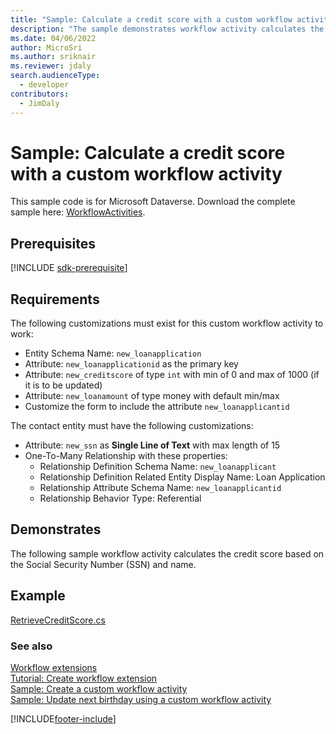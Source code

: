 ```yaml
---
title: "Sample: Calculate a credit score with a custom workflow activity (Microsoft Dataverse) | Microsoft Docs"
description: "The sample demonstrates workflow activity calculates the credit score based on the Social Security Number (SSN) and name."
ms.date: 04/06/2022
author: MicroSri
ms.author: sriknair
ms.reviewer: jdaly
search.audienceType:
  - developer
contributors:
  - JimDaly
---
```


# Sample: Calculate a credit score with a custom workflow activity

This sample code is for Microsoft Dataverse. Download the complete sample here: [WorkflowActivities](https://github.com/microsoft/PowerApps-Samples/tree/master/dataverse/orgsvc/CSharp/WorkflowActivities).

## Prerequisites

[!INCLUDE [sdk-prerequisite](../../../includes/sdk-prerequisite.md)]

## Requirements

The following customizations must exist for this custom workflow activity to work:

- Entity Schema Name: `new_loanapplication`
- Attribute: `new_loanapplicationid` as the primary key
- Attribute: `new_creditscore` of type `int` with min of 0 and max of 1000 (if it is to be updated)
- Attribute: `new_loanamount` of type money with default min/max
- Customize the form to include the attribute `new_loanapplicantid`

The contact entity must have the following customizations:

- Attribute: `new_ssn` as **Single Line of Text** with max length of 15
- One-To-Many Relationship with these properties:
  - Relationship Definition Schema Name: `new_loanapplicant`
  - Relationship Definition Related Entity Display Name: Loan Application
  - Relationship Attribute Schema Name: `new_loanapplicantid`
  - Relationship Behavior Type: Referential

## Demonstrates

The following sample workflow activity calculates the credit score based on the Social Security Number (SSN) and name.

## Example

[RetrieveCreditScore.cs](https://github.com/Microsoft/PowerApps-Samples/blob/master/dataverse/orgsvc/CSharp/WorkflowActivities/WorkflowActivities/RetrieveCreditScore.cs)

### See also

[Workflow extensions](workflow-extensions.md)<br />
[Tutorial: Create workflow extension](tutorial-create-workflow-extension.md)<br />
[Sample: Create a custom workflow activity](sample-create-custom-workflow-activity.md)<br />
[Sample: Update next birthday using a custom workflow activity](sample-update-next-birthday-using-custom-workflow-activity.md)

[!INCLUDE[footer-include](../../../includes/footer-banner.md)]
